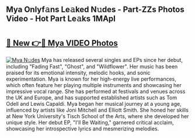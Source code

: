## Mya Onlyf𝚊ns Le𝚊ked N𝚞des - Part-ZZs Photos Video - Hot Part Le𝚊ks 1MApI

# <h2><a href="http://ab68784.deff.icu/?id=Mya">🔗 New 👉🔴 Mya VIDEO Photos</a></h2>

[![Mya N𝚞des](https://i.imgur.com/rIISA9y.gif)](http://ab68784.deff.icu/?id=Mya)
Mya has released several singles and EPs since her debut, including "Fading Fast", "Ghost", and "Wildflower". Her music has been praised for its emotional intensity, melodic hooks, and sonic experimentation. Mya is known for her high-energy live performances, which often feature her playing multiple instruments and showcasing her impressive vocal range. She has performed at festivals and venues across the UK and Europe, and has supported established artists such as Tom Odell and Lewis Capaldi. Mya began her musical journey at a young age, influenced by artists like Joni Mitchell and Elliott Smith. She honed her skills at New York University's Tisch School of the Arts, where she developed her unique style. Her debut EP, "I'll Be Waiting," garnered critical acclaim, showcasing her introspective lyrics and mesmerizing melodies.
